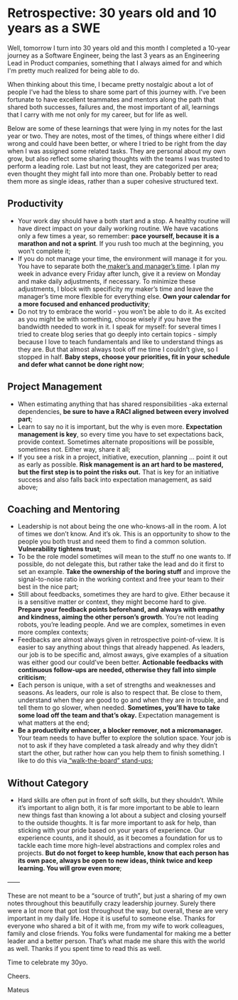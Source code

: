 # Retrospective: 30 years old and 10 years as a SWE

Well, tomorrow I turn into 30 years old and this month I completed a 10-year journey as a Software Engineer, being the last 3 years as an Engineering Lead in Product companies, something that I always aimed for and which I'm pretty much realized for being able to do.

When thinking about this time, I became pretty nostalgic about a lot of people I’ve had the bless to share some part of this journey with. I’ve been fortunate to have excellent teammates and mentors along the path that shared both successes, failures and, the most important of all, learnings that I carry with me not only for my career, but for life as well.

Below are some of these learnings that were lying in my notes for the last year or two. They are notes, most of the times, of things where either I did wrong and could have been better, or where I tried to be right from the day when I was assigned some related tasks. They are personal about my own grow, but also reflect some sharing thoughts with the teams I was trusted to perform a leading role. Last but not least, they are categorized per area; even thought they might fall into more than one. Probably better to read them more as single ideas, rather than a super cohesive structured text.


## Productivity

* Your work day should have a both start and a stop. A healthy routine will have direct impact on your daily working routine. We have vacations only a few times a year, so remember: **pace yourself, because it is a marathon and not a sprint**. If you rush too much at the beginning, you won't complete it;
* If you do not manage your time, the environment will manage it for you. You have to separate both the[ maker’s and manager’s time](http://www.paulgraham.com/makersschedule.html). I plan my week in advance every Friday after lunch, give it a review on Monday and make daily adjustments, if necessary. To minimize these adjustments, I block with specificity my maker’s time and leave the manager’s time more flexible for everything else. **Own your calendar for a more focused and enhanced productivity**;
* Do not try to embrace the world - you won’t be able to do it. As excited as you might be with something, choose wisely if you have the bandwidth needed to work in it. I speak for myself: for several times I tried to create blog series that go deeply into certain topics - simply because I love to teach fundamentals and like to understand things as they are. But that almost always took off me time I couldn’t give, so I stopped in half. **Baby steps, choose your priorities, fit in your schedule and defer what cannot be done right now**;

## Project Management

* When estimating anything that has shared responsibilities -aka external dependencies, **be sure to have a RACI aligned between every involved part**;
* Learn to say no it is important, but the why is even more. **Expectation management is key**, so every time you have to set expectations back, provide context. Sometimes alternate propositions will be possible, sometimes not. Either way, share it all;
* If you see a risk in a project, initiative, execution, planning … point it out as early as possible. **Risk management is an art hard to be mastered, but the first step is to point the risks out.** That is key for an initiative success and also falls back into expectation management, as said above;

## Coaching and Mentoring

* Leadership is not about being the one who-knows-all in the room. A lot of times we don’t know. And it’s ok. This is an opportunity to show to the people you both trust and need them to find a common solution. **Vulnerability tightens trust**;
* To be the role model sometimes will mean to the stuff no one wants to. If possible, do not delegate this, but rather take the lead and do it first to set an example. **Take the ownership of the boring stuff** and improve the signal-to-noise ratio in the working context and free your team to their best in the nice part;
* Still about feedbacks, sometimes they are hard to give. Either because it is a sensitive matter or context, they might become hard to give. **Prepare your feedback points beforehand, and always with empathy and kindness, aiming the other person’s growth**. You’re not leading robots, you’re leading people. And we are complex, sometimes in even more complex contexts;
* Feedbacks are almost always given in retrospective point-of-view. It is easier to say anything about things that already happened. As leaders, our job is to be specific and, almost aways, give examples of a situation was either good our could’ve been better. **Actionable feedbacks with continuous follow-ups are needed, otherwise they fall into simple criticism**;
* Each person is unique, with a set of strengths and weaknesses and seasons. As leaders, our role is also to respect that. Be close to them, understand when they are good to go and when they are in trouble, and tell them to go slower, when needed. **Sometimes, you’ll have to take some load off the team and that’s okay.** Expectation management is what matters at the end;
* **Be a productivity enhancer, a blocker remover, not a micromanager.** Your team needs to have buffer to explore the solution space. Your job is not to ask if they have completed a task already and why they didn’t start the other, but rather how can you help them to finish something. I like to do this via[ “walk-the-board” stand-ups](https://www.linkedin.com/pulse/start-finishing-stop-starting-why-i-prefer-walk-board-thiago-ghisi/);

## Without Category

* Hard skills are often put in front of soft skills, but they shouldn’t. While it’s important to align both, it is far more important to be able to learn new things fast than knowing a lot about a subject and closing yourself to the outside thoughts. It is far more important to ask for help, than sticking with your pride based on your years of experience. Our experience counts, and it should, as it becomes a foundation for us to tackle each time more high-level abstractions and complex roles and projects. **But do not forget to keep humble, know that each person has its own pace, always be open to new ideas, think twice and keep learning. You will grow even more**;

——

These are not meant to be a “source of truth”, but just a sharing of my own notes throughout this beautifully crazy leadership journey. Surely there were a lot more that got lost throughout the way, but overall, these are very important in my daily life. Hope it is useful to someone else. Thanks for everyone who shared a bit of it with me, from my wife to work colleagues, family and close friends. You folks were fundamental for making me a better leader and a better person. That’s what made me share this with the world as well. Thanks if you spent time to read this as well.

Time to celebrate my 30yo.

Cheers.

Mateus
